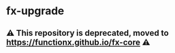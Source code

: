 # fx-upgrade

## ⚠️ **This repository is deprecated, moved to https://functionx.github.io/fx-core** ⚠️
